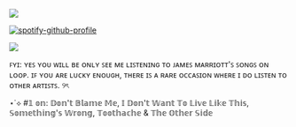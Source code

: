 ![](https://komarev.com/ghpvc/?username=ghostlyvamps&color=303030&style=plastic&label=𖤐) 


[![spotify-github-profile](https://spotify-github-profile.kittinanx.com/api/view?uid=31nkywcxedvxgneeo25mapb5xez4&cover_image=true&theme=novatorem&show_offline=true&background_color=121212&interchange=false&bar_color=53b14f&bar_color_cover=false)](https://spotify-github-profile.kittinanx.com/api/view?uid=31nkywcxedvxgneeo25mapb5xez4&redirect=true)

![](https://i.pinimg.com/736x/4b/88/25/4b88253ffa60a9f9a8ad01f03ea6bc82.jpg)

ꜰʏɪ: ʏᴇꜱ ʏᴏᴜ ᴡɪʟʟ ʙᴇ ᴏɴʟʏ ꜱᴇᴇ ᴍᴇ ʟɪꜱᴛᴇɴɪɴɢ ᴛᴏ ᴊᴀᴍᴇꜱ ᴍᴀʀʀɪᴏᴛᴛ'ꜱ ꜱᴏɴɢꜱ ᴏɴ ʟᴏᴏᴘ. ɪꜰ ʏᴏᴜ ᴀʀᴇ ʟᴜᴄᴋʏ ᴇɴᴏᴜɢʜ, ᴛʜᴇʀᴇ ɪꜱ ᴀ ʀᴀʀᴇ ᴏᴄᴄᴀꜱɪᴏɴ ᴡʜᴇʀᴇ ɪ ᴅᴏ ʟɪꜱᴛᴇɴ ᴛᴏ ᴏᴛʜᴇʀ ᴀʀᴛɪꜱᴛꜱ. ୨ৎ

⋆˙⟡ #𝟙 𝕠𝕟: 𝔻𝕠𝕟'𝕥 𝔹𝕝𝕒𝕞𝕖 𝕄𝕖, 𝕀 𝔻𝕠𝕟'𝕥 𝕎𝕒𝕟𝕥 𝕋𝕠 𝕃𝕚𝕧𝕖 𝕃𝕚𝕜𝕖 𝕋𝕙𝕚𝕤, 𝕊𝕠𝕞𝕖𝕥𝕙𝕚𝕟𝕘'𝕤 𝕎𝕣𝕠𝕟𝕘, 𝕋𝕠𝕠𝕥𝕙𝕒𝕔𝕙𝕖 & 𝕋𝕙𝕖 𝕆𝕥𝕙𝕖𝕣 𝕊𝕚𝕕𝕖 
